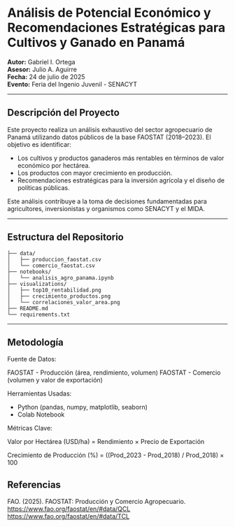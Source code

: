 # Análisis de Potencial Económico y Recomendaciones Estratégicas para Cultivos y Ganado en Panamá

**Autor:** Gabriel I. Ortega  
**Asesor:** Julio A. Aguirre  
**Fecha:** 24 de julio de 2025  
**Evento:** Feria del Ingenio Juvenil - SENACYT

---

## Descripción del Proyecto

Este proyecto realiza un análisis exhaustivo del sector agropecuario de Panamá utilizando datos públicos de la base FAOSTAT (2018–2023). El objetivo es identificar:

- Los cultivos y productos ganaderos más rentables en términos de valor económico por hectárea.
- Los productos con mayor crecimiento en producción.
- Recomendaciones estratégicas para la inversión agrícola y el diseño de políticas públicas.

Este análisis contribuye a la toma de decisiones fundamentadas para agricultores, inversionistas y organismos como SENACYT y el MIDA.

---

## Estructura del Repositorio

```
├── data/
│   ├── produccion_faostat.csv
│   └── comercio_faostat.csv
├── notebooks/
│   └── analisis_agro_panama.ipynb
├── visualizations/
│   ├── top10_rentabilidad.png
│   ├── crecimiento_productos.png
│   └── correlaciones_valor_area.png
├── README.md
└── requirements.txt
```
---

## Metodología

Fuente de Datos:

FAOSTAT - Producción (área, rendimiento, volumen)
FAOSTAT - Comercio (volumen y valor de exportación)

Herramientas Usadas:

- Python (pandas, numpy, matplotlib, seaborn)
- Colab Notebook

Métricas Clave:

Valor por Hectárea (USD/ha) = Rendimiento × Precio de Exportación

Crecimiento de Producción (%) = ((Prod_2023 - Prod_2018) / Prod_2018) × 100

## **Referencias**
FAO. (2025). FAOSTAT: Producción y Comercio Agropecuario.
https://www.fao.org/faostat/en/#data/QCL
https://www.fao.org/faostat/en/#data/TCL
